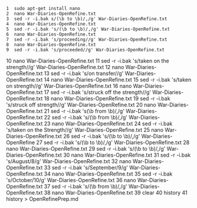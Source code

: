     1  sudo apt-get install nano
    2  nano War-Diaries-OpenRefine.txt
    3  sed -r -i.bak s/(\b to \b)/,/g' War-Diaries-OpenRefine.txt
    4  nano War-Diaries-OpenRefine.txt
    5  sed -r -i.bak 's/(\b to \b)/,/g' War-Diaries-OpenRefine.txt
    6  nano War-Diaries-OpenRefine.txt
    7  sed -r -i.bak 's/proceeding//g' War-Diaries-OpenRefine.txt
    8  nano War-Diaries-OpenRefine.txt
    9  sed -r -i.bak 's/proceeded//g' War-Diaries-OpenRefine.txt
   10  nano War-Diaries-OpenRefine.txt
   11  sed -r -i.bak 's/taken on the strength//g' War-Diaries-OpenRefine.txt
   12  nano War-Diaries-OpenRefine.txt
   13  sed -r -i.bak 's/on transfer//g' War-Diaries-OpenRefine.txt
   14  nano War-Diaries-OpenRefine.txt
   15  sed -r -i.bak 's/taken on strength//g' War-Diaries-OpenRefine.txt
   16  nano War-Diaries-OpenRefine.txt
   17  sed -r -i.bak 's/struck off the strength//g' War-Diaries-OpenRefine.txt
   18  nano War-Diaries-OpenRefine.txt
   19  sed -r -i.bak 's/struck off strength//g' War-Diaries-OpenRefine.txt
   20  nano War-Diaries-OpenRefine.txt
   21  sed -r -i.bak 's(\b from \b)/,/g' War-Diaries-OpenRefine.txt
   22  sed -r -i.bak 's/(\b from \b)/,/g' War-Diaries-OpenRefine.txt
   23  nano War-Diaries-OpenRefine.txt
   24  sed -r -i.bak 's/taken on the Strength//g' War-Diaries-OpenRefine.txt
   25  nano War-Diaries-OpenRefine.txt
   26  sed -r -i.bak 's/(\b to \b)/,/g' War-Diaries-OpenRefine
   27  sed -r -i.bak 's/(\b to \b)/,/g' War-Diaries-OpenRefine.txt
   28  nano War-Diaries-OpenRefine.txt
   29  sed -r -i.bak 's/(\b  to \b)/,/g' War-Diaries-OpenRefine.txt
   30  nano War-Diaries-OpenRefine.txt
   31  sed -r -i.bak 's/August/8/g' War-Diaries-OpenRefine.txt
   32  nano War-Diaries-OpenRefine.txt
   33  sed -r -i.bak 's/September/9/g' War-Diaries-OpenRefine.txt
   34  nano War-Diaries-OpenRefine.txt
   35  sed -r -i.bak 's/October/10/g' War-Diaries-OpenRefine.txt
   36  nano War-Diaries-OpenRefine.txt
   37  sed -r -i.bak 's/(\b  from \b)/,/g' War-Diaries-OpenRefine.txt
   38  nano War-Diaries-OpenRefine.txt
   39  clear
   40  history
   41  history > OpenRefinePrep.md

